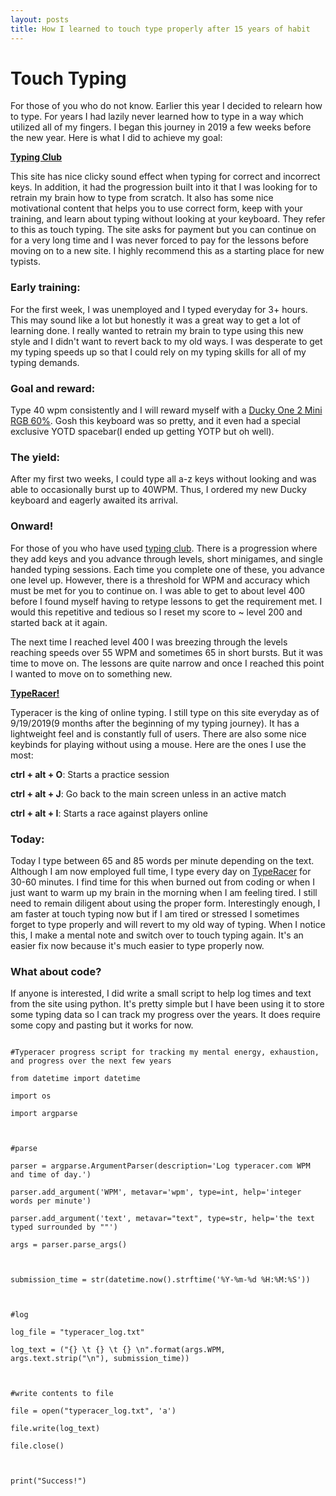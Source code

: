 ```yaml
---
layout: posts
title: How I learned to touch type properly after 15 years of habit
---
```


# Touch Typing 
  

For those of you who do not know. Earlier this year I decided to relearn how to type. For years I had lazily never learned how to type in a way which utilized all of my fingers. I began this journey in 2019 a few weeks before the new year. Here is what I did to achieve my goal: 
  

**[Typing Club](https://www.typingclub.com/)**

  

This site has nice clicky sound effect when typing for correct and incorrect keys. In addition, it had the progression built into it that I was looking for to retrain my brain how to type from scratch. It also has some nice motivational content that helps you to use correct form, keep with your training, and learn about typing without looking at your keyboard. They refer to this as touch typing. The site asks for payment but you can continue on for a very long time and I was never forced to pay for the lessons before moving on to a new site. I highly recommend this as a starting place for new typists.

### Early training:

For the first week, I was unemployed and I typed everyday for 3+ hours. This may sound like a lot but honestly it was a great way to get a lot of learning done. I really wanted to retrain my brain to type using this new style and I didn't want to revert back to my old ways. I was desperate to get my typing speeds up so that I could rely on my typing skills for all of my typing demands.

  
  

### Goal and reward:

Type 40 wpm consistently and I will reward myself with a [Ducky One 2 Mini RGB 60%](https://mechanicalkeyboards.com/shop/index.php?l=product_detail&p=4322). Gosh this keyboard was so pretty, and it even had a special exclusive YOTD spacebar(I ended up getting YOTP but oh well). 

  
  

### The yield:

  

After my first two weeks, I could type all a-z keys without looking and was able to occasionally burst up to 40WPM. Thus, I ordered my new Ducky keyboard and eagerly awaited its arrival.

  

### Onward!

  

For those of you who have used [typing club](https://www.typingclub.com/). There is a progression where they add keys and you advance through levels, short minigames, and single handed typing sessions. Each time you complete one of these, you advance one level up. However, there is a threshold for WPM and accuracy which must be met for you to continue on. I was able to get to about level 400 before I found myself having to retype lessons to get the requirement met. I would this repetitive and tedious so I reset my score to ~ level 200 and started back at it again.

  

The next time I reached level 400 I was breezing through the levels reaching speeds over 55 WPM and sometimes 65 in short bursts. But it was time to move on. The lessons are quite narrow and once I reached this point I wanted to move on to something new.

  

**[TypeRacer!](https://play.typeracer.com/)**

  

Typeracer is the king of online typing. I still type on this site everyday as of 9/19/2019(9 months after the beginning of my typing journey). It has a lightweight feel and is constantly full of users. There are also some nice keybinds for playing without using a mouse. Here are the ones I use the most:

  

**ctrl + alt + O**: Starts a practice session

**ctrl + alt + J**: Go back to the main screen unless in an active match

**ctrl + alt + I**: Starts a race against players online

  

### Today:

Today I type between 65 and 85 words per minute depending on the text. Although I am now employed full time, I type every day on [TypeRacer](https://play.typeracer.com/) for 30-60 minutes. I find time for this when burned out from coding or when I just want to warm up my brain in the morning when I am feeling tired. I still need to remain diligent about using the proper form. Interestingly enough, I am faster at touch typing now but if I am tired or stressed I sometimes forget to type properly and will revert to my old way of typing. When I notice this, I make a mental note and switch over to touch typing again. It's an easier fix now because it's much easier to type properly now.

  
  
  

### What about code?

If anyone is interested, I did write a small script to help log times and text from the site using python. It's pretty simple but I have been using it to store some typing data so I can track my progress over the years. It does require some copy and pasting but it works for now.

```

#Typeracer progress script for tracking my mental energy, exhaustion, and progress over the next few years

from datetime import datetime

import os

import argparse

  

#parse

parser = argparse.ArgumentParser(description='Log typeracer.com WPM and time of day.')

parser.add_argument('WPM', metavar='wpm', type=int, help='integer words per minute')

parser.add_argument('text', metavar="text", type=str, help='the text typed surrounded by ""')

args = parser.parse_args()

  

submission_time = str(datetime.now().strftime('%Y-%m-%d %H:%M:%S'))

  

#log

log_file = "typeracer_log.txt"

log_text = ("{} \t {} \t {} \n".format(args.WPM, args.text.strip("\n"), submission_time))

  

#write contents to file

file = open("typeracer_log.txt", 'a')

file.write(log_text)

file.close()

  

print("Success!")

  

```